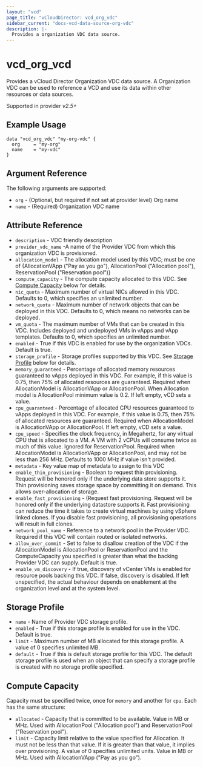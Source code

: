 ```yaml
---
layout: "vcd"
page_title: "vCloudDirector: vcd_org_vdc"
sidebar_current: "docs-vcd-data-source-org-vdc"
description: |-
  Provides a organization VDC data source.
---
```


# vcd\_org\_vcd

Provides a vCloud Director Organization VDC data source. A Organization VDC can be used to reference a VCD and use its 
data within other resources or data sources.

Supported in provider *v2.5+*

## Example Usage

```hcl
data "vcd_org_vdc" "my-org-vdc" {
  org     = "my-org"
  name    = "my-vdc"
}
```

## Argument Reference

The following arguments are supported:

* `org` - (Optional, but required if not set at provider level) Org name 
* `name` - (Required) Organization VDC name

## Attribute Reference

* `description` - VDC friendly description
* `provider_vdc_name` -A name of the Provider VDC from which this organization VDC is provisioned.
* `allocation_model` - The allocation model used by this VDC; must be one of {AllocationVApp ("Pay as you go"), AllocationPool ("Allocation pool"), ReservationPool ("Reservation pool")}
* `compute_capacity` - The compute capacity allocated to this VDC.  See [Compute Capacity](#computecapacity) below for details.
* `nic_quota` - Maximum number of virtual NICs allowed in this VDC. Defaults to 0, which specifies an unlimited number.
* `network_quota` - Maximum number of network objects that can be deployed in this VDC. Defaults to 0, which means no networks can be deployed.
* `vm_quota` - The maximum number of VMs that can be created in this VDC. Includes deployed and undeployed VMs in vApps and vApp templates. Defaults to 0, which specifies an unlimited number.
* `enabled` - True if this VDC is enabled for use by the organization VDCs. Default is true.
* `storage_profile` - Storage profiles supported by this VDC.  See [Storage Profile](#storageprofile) below for details.
* `memory_guaranteed` - Percentage of allocated memory resources guaranteed to vApps deployed in this VDC. For example, if this value is 0.75, then 75% of allocated resources are guaranteed. Required when AllocationModel is AllocationVApp or AllocationPool. When Allocation model is AllocationPool minimum value is 0.2. If left empty, vCD sets a value.
* `cpu_guaranteed` - Percentage of allocated CPU resources guaranteed to vApps deployed in this VDC. For example, if this value is 0.75, then 75% of allocated resources are guaranteed. Required when AllocationModel is AllocationVApp or AllocationPool. If left empty, vCD sets a value.
* `cpu_speed` - Specifies the clock frequency, in Megahertz, for any virtual CPU that is allocated to a VM. A VM with 2 vCPUs will consume twice as much of this value. Ignored for ReservationPool. Required when AllocationModel is AllocationVApp or AllocationPool, and may not be less than 256 MHz. Defaults to 1000 MHz if value isn't provided.
* `metadata` - Key value map of metadata to assign to this VDC
* `enable_thin_provisioning` - Boolean to request thin provisioning. Request will be honored only if the underlying data store supports it. Thin provisioning saves storage space by committing it on demand. This allows over-allocation of storage.
* `enable_fast_provisioning` - (Request fast provisioning. Request will be honored only if the underlying datastore supports it. Fast provisioning can reduce the time it takes to create virtual machines by using vSphere linked clones. If you disable fast provisioning, all provisioning operations will result in full clones.
* `network_pool_name` - Reference to a network pool in the Provider VDC. Required if this VDC will contain routed or isolated networks.
* `allow_over_commit` - Set to false to disallow creation of the VDC if the AllocationModel is AllocationPool or ReservationPool and the ComputeCapacity you specified is greater than what the backing Provider VDC can supply. Default is true.
* `enable_vm_discovery` - If true, discovery of vCenter VMs is enabled for resource pools backing this VDC. If false, discovery is disabled. If left unspecified, the actual behaviour depends on enablement at the organization level and at the system level.

<a id="storageprofile"></a>
## Storage Profile

* `name` - Name of Provider VDC storage profile.
* `enabled` - True if this storage profile is enabled for use in the VDC. Default is true.
* `limit` - Maximum number of MB allocated for this storage profile. A value of 0 specifies unlimited MB.
* `default` - True if this is default storage profile for this VDC. The default storage profile is used when an object that can specify a storage profile is created with no storage profile specified.

<a id="computecapacity"></a>
## Compute Capacity

Capacity must be specified twice, once for `memory` and another for `cpu`.  Each has the same structure:

* `allocated` - Capacity that is committed to be available. Value in MB or MHz. Used with AllocationPool ("Allocation pool") and ReservationPool ("Reservation pool").
* `limit` - Capacity limit relative to the value specified for Allocation. It must not be less than that value. If it is greater than that value, it implies over provisioning. A value of 0 specifies unlimited units. Value in MB or MHz. Used with AllocationVApp ("Pay as you go").